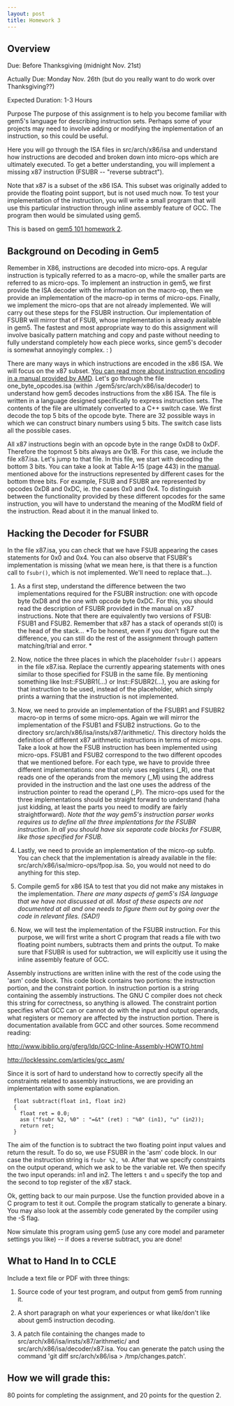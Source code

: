 ```yaml
---
layout: post
title: Homework 3
---
```


## Overview

Due: Before Thanksgiving (midnight Nov. 21st)

Actually Due: Monday Nov. 26th (but do you really want to do work over Thanksgiving??)

Expected Duration: 1-3 Hours

Purpose The purpose of this assignment is to help you become familiar with
gem5's language for describing instruction sets. Perhaps some of your projects may need to
involve adding or modifying the implementation of an instruction, so this could be useful.

Here you will go through the ISA
files in src/arch/x86/isa and understand how instructions are decoded and
broken down into micro-ops which are ultimately executed. To get a better
understanding, you will implement a missing x87 instruction (FSUBR -- "reverse subtract"). 

Note that x87 is a subset of the x86 ISA. This subset was originally added to
provide the floating point support, but is not used much now. To test your
implementation of the instruction, you will write a small program that will use
this particular instruction through inline assembly feature of GCC. The program
then would be simulated using gem5.

This is based on [gem5 101 homework 2](http://www.gem5.org/Gem5_101).

## Background on Decoding in Gem5

Remember in X86, instructions are decoded into micro-ops.  A regular instruction 
is typically referred to as a macro-op, while the smaller
parts are referred to as micro-ops. To implement an instruction in gem5, we
first provide the ISA decoder with the information on the macro-op, then we
provide an implementation of the macro-op in terms of micro-ops. Finally, we
implement the micro-ops that are not already implemented. We will carry out
these steps for the FSUBR instruction. Our implementation of FSUBR will mirror
that of FSUB, whose implementation is already available in gem5.  The fastest and
most appropriate way to do this assignment will
involve basically pattern matching and copy and paste without needing to fully understand
completely how each piece works, since gem5's decoder is somewhat
annoyingly complex. : )

There are many ways in which instructions are encoded in the x86 ISA. We will
focus on the x87 subset. [You can read more about instruction encoding in a
manual provided by
AMD](http://amd-dev.wpengine.netdna-cdn.com/wordpress/media/2008/10/24594_APM_v3.pdf).
Let's go through the file one_byte_opcodes.isa
(within ./gem5/src/arch/x86/isa/decoder) to understand how gem5 decodes instructions
from the x86 ISA. The file is written in a language designed specifically to
express instruction sets. The contents of the file are ultimately converted to
a C++ switch case. We first decode the top 5 bits of the opcode byte. There are
32 possible ways in which we can construct binary numbers using 5 bits. The
switch case lists all the possible cases.

All x87 instructions begin with an opcode byte in the range 0xD8 to 0xDF.
Therefore the topmost 5 bits always are 0x1B. For this case, we include the
file x87.isa. Let's jump to that file. In this file, we start with decoding the
bottom 3 bits. You can take a look at Table A-15 (page 443) in the [manual](http://amd-dev.wpengine.netdna-cdn.com/wordpress/media/2008/10/24594_APM_v3.pdf).
mentioned above for the instructions represented by different cases for the
bottom three bits. For example, FSUB and FSUBR are represented by opcodes 0xD8
and 0xDC, ie. the cases 0x0 and 0x4. To distinguish between the functionality
provided by these different opcodes for the same instruction, you will have to
understand the meaning of the ModRM field of the instruction. Read about it in
the manual linked to. 

## Hacking the Decoder for FSUBR

In the file x87.isa, you can check that we have FSUB
appearing the cases statements for 0x0 and 0x4. You can also observe that
FSUBR's implementation is missing (what we mean here, is that there is a function call
to ```fsubr()```, which is not implemented.  We'll need to replace that...).

1. As a first step, understand the difference between the two implementations required 
for the FSUBR instruction: one with opcode byte 0xD8 and the one with opcode byte 0xDC.
For this, you should read the description of FSUBR provided in the manual on
x87 instructions.  Note that there are equivalently two versions of FSUB: 
FSUB1 and FSUB2. Remember that x87 has a stack of operands st(0) is the head of the
stack...
*To be honest, even if you don't figure out the difference, you can still do the rest
of the assignment through pattern matching/trial and error.  *

2. Now, notice the three places in which the placeholder ```fsubr()``` appears in the file x87.isa.
   Replace the currently appearing statements with ones similar to those
specified for FSUB in the same file. By mentioning something like Inst::FSUBR1(...) or Inst::FSUBR2(...),
you are asking for that instruction to be used, instead of the placeholder,
which simply prints a warning that the instruction is not implemented.

3. Now, we need to provide an implementation of the FSUBR1 and FSUBR2 macro-op in terms of
   some micro-ops. Again we will mirror the implementation of the FSUB1 and FSUB2
instructions. Go to the directory src/arch/x86/isa/insts/x87/arithmetic/. This
directory holds the definition of different x87 arithmetic instructions in
terms of micro-ops. Take a look at how the FSUB instruction has been
implemented using micro-ops. FSUB1 and FSUB2 correspond to the two different
opcodes that we mentioned before. For each type, we have to provide three
different implementations: one that only uses registers (_R), one that reads one of
the operands from the memory (_M) using the address provided in the instruction and
the last one uses the address of the instruction pointer to read the operand (_P).
The micro-ops used for the three implementations should be straight forward to
understand (haha just kidding, at least the parts you need to modify are fairly straightforward).
  *Note that the way gem5's instruction parser works requires us to define all the three
  implentations for the FSUBR instruction. In all you should have six separate
  code blocks for FSUBR, like those specified for FSUB.*


4. Lastly, we need to provide an implementation of the micro-op subfp. You can
   check that the implementation is already available in the file:
src/arch/x86/isa/micro-ops/fpop.isa. So, you would not need to do anything for
this step.

5. Compile gem5 for x86 ISA to test that you did not make any mistakes in the
   implementation.
*There are many aspects of gem5's ISA language that we have not discussed at
all. Most of these aspects are not documented at all and one needs to figure
them out by going over the code in relevant files. (SAD!)*

6. Now, we will test the implementation of the FSUBR instruction. For this
   purpose, we will first write a short C program that reads a file with two
floating point numbers, subtracts them and prints the output. To make sure that
FSUBR is used for subtraction, we will explicitly use it using the inline
assembly feature of GCC.

Assembly instructions are written inline with the rest of the code using the
'asm' code block. This code block contains two portions: the instruction
portion, and the constraint portion. In instruction portion is a string
containing the assembly instructions. The GNU C compiler does not check this
string for correctness, so anything is allowed. The constraint portion
specifies what GCC can or cannot do with the input and output operands, what
registers or memory are affected by the instruction portion. There is
documentation available from GCC and other sources. Some recommend reading:

http://www.ibiblio.org/gferg/ldp/GCC-Inline-Assembly-HOWTO.html

http://locklessinc.com/articles/gcc_asm/

Since it is sort of hard to understand how to correctly specify all the constraints related to assembly instructions, we are providing an implementation with some explanation.

```
  float subtract(float in1, float in2)
  {
    float ret = 0.0;
    asm ("fsubr %2, %0" : "=&t" (ret) : "%0" (in1), "u" (in2));
    return ret;
  }
```

The aim of the function is to subtract the two floating point input values and
return the result. To do so, we use FSUBR in the 'asm' code block. In our case
the instruction string is ```fsubr %2, %0```. After that we specify constraints on
the output operand, which we ask to be the variable ret. We then specify the
two input operands: in1 and in2. The letters ```t``` and ```u``` specify the top and
the second to top register of the x87 stack.

Ok, getting back to our main purpose. Use the function provided above in a C
program to test it out. 
Compile the program statically to generate a binary. You may also look at the
assembly code generated by the compiler using the -S flag.

Now simulate this program using gem5 (use any core model and parameter settings you like) -- if does a reverse subtract, you are done!


## What to Hand In to CCLE

Include a text file or PDF with three things:

1. Source code of your test program, and output from gem5 from running it.

2. A short paragraph on what your experiences or what  like/don't like about gem5 instruction decoding.

3. A patch file containing the changes made to
   src/arch/x86/isa/insts/x87/arithmetic/ and src/arch/x86/isa/decoder/x87.isa.
You can generate the patch using the command 'git diff src/arch/x86/isa >
/tmp/changes.patch'.

## How we will grade this:
80 points for completing the assignment, and 20 points for the question 2.

